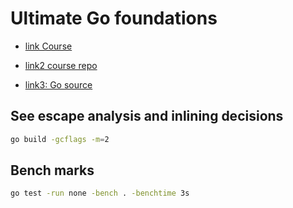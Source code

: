 # Ultimate Go foundations

- [link Course](https://courses.ardanlabs.com/courses/take/ultimate-go-advanc-concepts/lessons/7434926-10-2-basic-patterns)

- [link2 course repo](https://github.com/ardanlabs/gotraining)

- [link3: Go source](https://github.com/golang/go)

## See escape analysis and inlining decisions

```sh
go build -gcflags -m=2
```

## Bench marks

```sh
go test -run none -bench . -benchtime 3s
```
